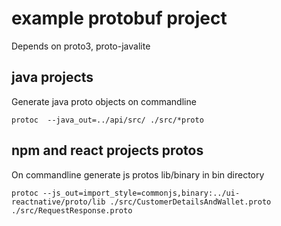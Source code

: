 # example protobuf project
Depends on proto3, proto-javalite

## java projects
Generate java proto objects on commandline

```
protoc  --java_out=../api/src/ ./src/*proto
```


## npm and react projects protos
On commandline generate js protos lib/binary in bin directory

```
protoc --js_out=import_style=commonjs,binary:../ui-reactnative/proto/lib ./src/CustomerDetailsAndWallet.proto ./src/RequestResponse.proto
```


